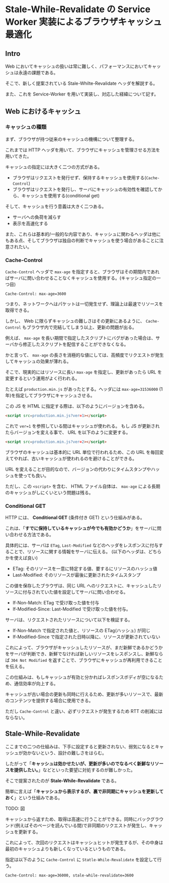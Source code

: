 # Stale-While-Revalidate の Service Worker 実装によるブラウザキャッシュ最適化

## Intro

Web においてキャッシュの扱いは常に難しく、パフォーマンスにおいてキャッシュは永遠の課題である。

そこで、新しく提案されている Stale-Whilte-Revalidate ヘッダを解説する。

また、これを Service-Worker を用いて実装し、対応した経緯について記す。


## Web におけるキャッシュ

### キャッシュの種類

まず、ブラウザが持つ従来のキャッシュの機構について整理する。

これまでは HTTP ヘッダを用いて、ブラウザにキャッシュを管理させる方法を用いてきた。

キャッシュの指定には大きく二つの方式がある。

- ブラウザはリクエストを発行せず、保持するキャッシュを使用する(`Cache-Control`)
- ブラウザはリクエストを発行し、サーバにキャッシュの有効性を確認してから、キャッシュを使用する(conditional get)

そして、キャッシュを行う意義は大きく二つある。

- サーバへの負荷を減らす
- 表示を高速化する


また、これらは基本的/一般的な内容であり、キャッシュに関わるヘッダは他にもある点、そしてブラウザは独自の判断でキャッシュを使う場合があることに注意されたい。


### Cache-Control

`Cache-Control` ヘッダで `max-age` を指定すると、ブラウザはその期間内であればサーバに問い合わせることなくキャッシュを使用する。(キャッシュ指定の一つ目)

```
Cache-Control: max-age=3600
```


つまり、ネットワークへはパケットは一切発生せず、理論上は最速でリソースを取得できる。

しかし、 Web に限らずキャッシュの難しさはその更新にあるように、 `Cache-Control` もブラウザ内で完結してしまう以上、更新の問題が出る。

例えば、 `max-age` を長い期間で指定したスクリプトにバグがあった場合は、サーバから修正したスクリプトを配信することができなくなる。

かと言って、 `max-age` の長さを消極的な値にしては、高頻度でリクエストが発生してキャッシュの効果が薄れる。

そこで、現実的にはリソースに長い `max-age` を指定し、更新があったら URL を変更するという運用がよく行われる。

たとえば `production.min.js` があったとする。ヘッダには `max-age=31536000` (1年)を指定してブラウザにキャッシュさせる。

この JS を HTML に指定する際は、以下のようにバージョンを含める。

```html
<script src=production.min.js?ver=1></script>
```

これで `ver=1` を参照している間はキャッシュが使われる。
もし JS が更新されたらバージョンを変える事で、 URL を以下のように変更する。

```html
<script src=production.min.js?ver=2></script>
```

ブラウザのキャッシュは基本的に URL 単位で行われるため、この URL を毎回変えてやれば、古いキャッシュが使われるのを避けることができる。

URL を変えることが目的なので、バージョンの代わりにタイムスタンプやハッシュを使っても良い。

ただし、この `<script>` を含む、 HTML ファイル自体は、 `max-age` による長期のキャッシュがしにくいという問題は残る。


### Conditional GET

HTTP には、 **Conditional GET** (条件付き GET) という仕組みがある。

これは、「**すでに保持しているキャッシュが今でも有効かどうか**」をサーバに問い合わせる方法である。

具体的には、サーバは `ETag`, `Last-Modified` などのヘッダをレスポンスに付与することで、リソースに関する情報をサーバに伝える。
(以下のヘッダは、どちらかを使えば良い)

- ETag: そのリソースを一意に特定する値、要するにリソースのハッシュ値
- Last-Modified: そのリソースが最後に更新されたタイムスタンプ


この値を保存したブラウザは、同じ URL へのリクエストに、キャッシュしたリソースに付与されていた値を設定してサーバに問い合わせる。

- If-Non-Match: ETag で受け取った値を付与
- If-Modified-Since: Last-Modified で受け取った値を付与。

サーバは、リクエストされたリソースについて以下を検証する。

- If-Non-Match で指定された値と、リソースの ETag(ハッシュ) が同じ
- If-Modified-Since で指定された日時以降に、リソースが更新されていない

これによって、ブラウザがキャッシュしたリソースが、まだ新鮮であるかどうかをサーバが判断でき、新鮮でなければ新しいリソースをレスポンスし、新鮮ならば `304 Not Modified` を返すことで、ブラウザにキャッシュが再利用できることを伝える。

この仕組みは、もしキャッシュが有効と分かればレスポンスボディが空になるため、通信効率が向上する。

キャッシュが古い場合の更新も同時に行えるため、更新が多いリソースで、最新のコンテンツを提供する場合に使用できる。

ただし `Cache-Control` と違い、必ずリクエストが発生するため RTT の削減にはならない。


## Stale-While-Revalidate

ここまでの二つの仕組みは、下手に設定すると更新されない、弱気になるとキャッシュが効かないという、設計の難しさをはらむ。

したがって「**キャッシュは効かせたいが、更新が多いのでなるべく新鮮なリソースを提供したい。**」などといった要望に対処するのが難しかった。

そこで提案されたのが **Stale-While-Revalidate** である。

簡単に言えば「**キャッシュから表示するが、裏で非同期にキャッシュを更新しておく**」という仕組みである。


TODO: 図


キャッシュから返すため、取得は高速に行うことができる。同時にバックグラウンド(例えばそのページを読んでいる間)で非同期のリクエストが発生し、キャッシュを更新する。

これによって、次回のリクエストはキャッシュヒットが発生するが、その中身は最初のキャッシュよりも新しくなっているというものである。

指定は以下のように `Cache-Control` に `Statle-While-Revalidate` を設定して行う。


```
Cache-Control: max-age=36000, stale-while-revalidate=3600
```








